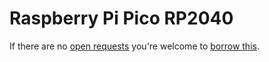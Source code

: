 # Raspberry Pi Pico RP2040
If there are no [open requests](../../../../issues?q=is%3Aissue+is%3Aopen+%22Raspberry+Pi+Pico+RP2040%22+in%3Atitle) you're welcome to [borrow this](../../../../issues/new?title=Borrow%20request%20for%20Raspberry+Pi+Pico+RP2040&body=1%20piece%20of%20[this](../blob/main/Hardware/Microcontrollers/Raspberry_Pi_Pico_RP2040.md)%20for%20~2%20weeks.).
